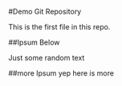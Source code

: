 #Demo Git Repository

This is the first file in this repo.

##Ipsum Below

Just some random text

##more Ipsum
yep here is more